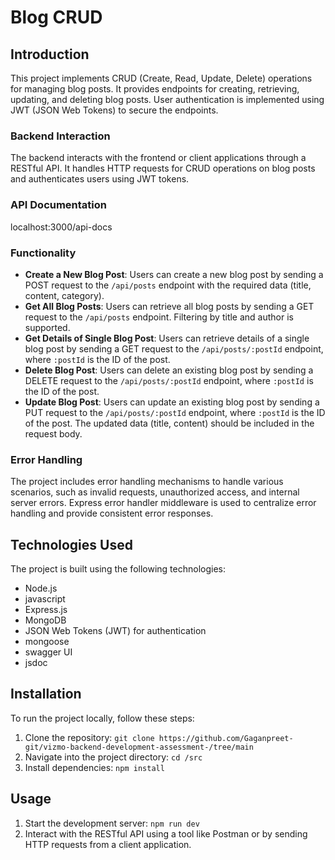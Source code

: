 # Blog CRUD

## Introduction

This project implements CRUD (Create, Read, Update, Delete) operations for managing blog posts. It provides endpoints for creating, retrieving, updating, and deleting blog posts. User authentication is implemented using JWT (JSON Web Tokens) to secure the endpoints.

### Backend Interaction

The backend interacts with the frontend or client applications through a RESTful API. It handles HTTP requests for CRUD operations on blog posts and authenticates users using JWT tokens.

### API Documentation

localhost:3000/api-docs

### Functionality

- **Create a New Blog Post**: Users can create a new blog post by sending a POST request to the `/api/posts` endpoint with the required data (title, content, category).
- **Get All Blog Posts**: Users can retrieve all blog posts by sending a GET request to the `/api/posts` endpoint. Filtering by title and author is supported.
- **Get Details of Single Blog Post**: Users can retrieve details of a single blog post by sending a GET request to the `/api/posts/:postId` endpoint, where `:postId` is the ID of the post.
- **Delete Blog Post**: Users can delete an existing blog post by sending a DELETE request to the `/api/posts/:postId` endpoint, where `:postId` is the ID of the post.
- **Update Blog Post**: Users can update an existing blog post by sending a PUT request to the `/api/posts/:postId` endpoint, where `:postId` is the ID of the post. The updated data (title, content) should be included in the request body.

### Error Handling

The project includes error handling mechanisms to handle various scenarios, such as invalid requests, unauthorized access, and internal server errors. Express error handler middleware is used to centralize error handling and provide consistent error responses.

## Technologies Used

The project is built using the following technologies:

- Node.js
- javascript
- Express.js
- MongoDB
- JSON Web Tokens (JWT) for authentication
- mongoose
- swagger UI
- jsdoc

## Installation

To run the project locally, follow these steps:

1. Clone the repository: `git clone https://github.com/Gaganpreet-git/vizmo-backend-development-assessment-/tree/main`
2. Navigate into the project directory: `cd /src`
3. Install dependencies: `npm install`

## Usage

1. Start the development server: `npm run dev`
2. Interact with the RESTful API using a tool like Postman or by sending HTTP requests from a client application.
